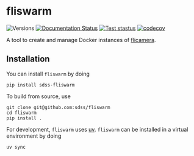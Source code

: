 # fliswarm

![Versions](https://img.shields.io/badge/python->3.10-blue)
[![Documentation Status](https://readthedocs.org/projects/sdss-fliswarm/badge/?version=latest)](https://sdss-fliswarm.readthedocs.io/en/latest/?badge=latest)
[![Test stastus](https://github.com/sdss/fliswarm/actions/workflows/test.yml/badge.svg)](https://github.com/sdss/fliswarm/actions/workflows/test.yml)
[![codecov](https://codecov.io/gh/sdss/fliswarm/branch/main/graph/badge.svg)](https://codecov.io/gh/sdss/fliswarm)

A tool to create and manage Docker instances of [flicamera](https://github.org/sdss/flicamera).

## Installation

You can install ``fliswarm`` by doing

```console
pip install sdss-fliswarm
```

To build from source, use

```console
git clone git@github.com:sdss/fliswarm
cd fliswarm
pip install .
```

For development, `fliswarm` uses [uv](https://docs.astral.sh/uv/). `fliswarm` can be installed in a virtual environment by doing

```console
uv sync
```
